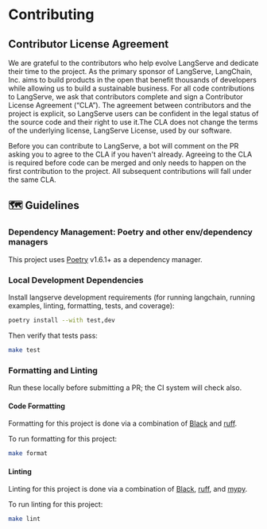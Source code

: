 # Contributing

## Contributor License Agreement

We are grateful to the contributors who help evolve LangServe and dedicate their time to the project. As the primary sponsor of LangServe, LangChain, Inc. aims to build products in the open that benefit thousands of developers while allowing us to build a sustainable business. For all code contributions to LangServe, we ask that contributors complete and sign a Contributor License Agreement (“CLA”). The agreement between contributors and the project is explicit, so LangServe users can be confident in the legal status of the source code and their right to use it.The CLA does not change the terms of the underlying license, LangServe License, used by our software.

Before you can contribute to LangServe, a bot will comment on the PR asking you to agree to the CLA if you haven't already. Agreeing to the CLA is required before code can be merged and only needs to happen on the first contribution to the project. All subsequent contributions will fall under the same CLA.

## 🗺️ Guidelines

### Dependency Management: Poetry and other env/dependency managers

This project uses [Poetry](https://python-poetry.org/) v1.6.1+ as a dependency manager.

### Local Development Dependencies

Install langserve development requirements (for running langchain, running examples, linting, formatting, tests, and coverage):

```sh
poetry install --with test,dev
```

Then verify that tests pass:

```sh
make test
```

### Formatting and Linting

Run these locally before submitting a PR; the CI system will check also.

#### Code Formatting

Formatting for this project is done via a combination of [Black](https://black.readthedocs.io/en/stable/) and [ruff](https://docs.astral.sh/ruff/rules/).

To run formatting for this project:

```sh
make format
```

#### Linting

Linting for this project is done via a combination of [Black](https://black.readthedocs.io/en/stable/), [ruff](https://docs.astral.sh/ruff/rules/), and [mypy](http://mypy-lang.org/).

To run linting for this project:

```sh
make lint
```
